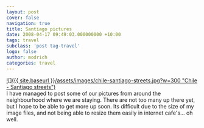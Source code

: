 ```yaml
---
layout: post
cover: false
navigation: true
title: Santiago pictures
date: 2008-04-17 09:49:03.000000000 +10:00
tags: travel
subclass: 'post tag-travel'
logo: false
author: modrich
categories: travel
---
```

[![]({{ site.baseurl }}/assets/images/chile-santiago-streets.jpg?w=300 "Chile - Santiago streets")](http://modrich.wordpress.com/2008/04/17/santiago-pictures/chile-santiago-streets/)  
I have managed to post some of our pictures from around the neighbourhood where we are staying. There are not too many up there yet, but I hope to be able to get more up soon. Its difficult due to the size of my image files, and not being able to resize them easily in internet cafe's... oh well.

